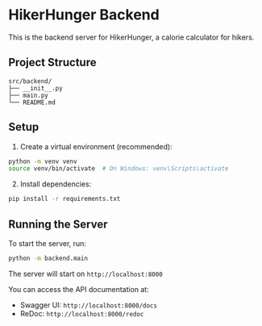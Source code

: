 # HikerHunger Backend

This is the backend server for HikerHunger, a calorie calculator for hikers.

## Project Structure
```
src/backend/
├── __init__.py
├── main.py
└── README.md
```

## Setup

1. Create a virtual environment (recommended):
```bash
python -m venv venv
source venv/bin/activate  # On Windows: venv\Scripts\activate
```

2. Install dependencies:
```bash
pip install -r requirements.txt
```

## Running the Server

To start the server, run:
```bash
python -m backend.main
```

The server will start on `http://localhost:8000`

You can access the API documentation at:
- Swagger UI: `http://localhost:8000/docs`
- ReDoc: `http://localhost:8000/redoc` 